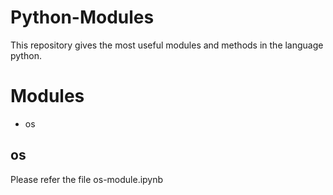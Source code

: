 # Python-Modules
This repository gives the most useful modules and methods in the language python.
# Modules
  * os
  
## os
  Please refer the file os-module.ipynb
